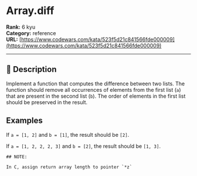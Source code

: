 # Array.diff

**Rank:** 6 kyu  
**Category:** reference  
**URL:** [https://www.codewars.com/kata/523f5d21c841566fde000009](https://www.codewars.com/kata/523f5d21c841566fde000009)

---

## 📝 Description

Implement a function that computes the difference between two lists. The function should remove all occurrences of elements from the first list (`a`) that are present in the second list (`b`). The order of elements in the first list should be preserved in the result.

## Examples

If `a = [1, 2]` and `b = [1]`, the result should be `[2]`.

If `a = [1, 2, 2, 2, 3]` and `b = [2]`, the result should be `[1, 3]`.

``` if:c
## NOTE: 

In C, assign return array length to pointer `*z`
```

